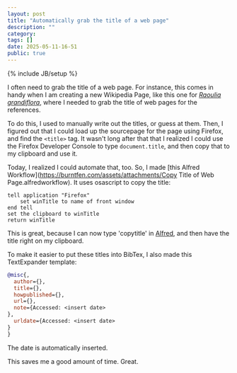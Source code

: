 ```yaml
---
layout: post
title: "Automatically grab the title of a web page"
description: ""
category: 
tags: []
date: 2025-05-11-16-51
public: true
---
```

{% include JB/setup %}

I often need to grab the title of a web page. For instance, this comes in handy when I am creating a new Wikipedia Page, like this one for [_Raoulia grandiflora_](https://en.wikipedia.org/wiki/Raoulia_grandiflora), where I needed to grab the title of web pages for the references.

To do this, I used to manually write out the titles, or guess at them. Then, I figured out that I could load up the sourcepage for the page using Firefox, and find the `<title>` tag. It wasn't long after that that I realized I could use the Firefox Developer Console to type `document.title`, and then copy that to my clipboard and use it.

Today, I realized I could automate that, too. So, I made [this Alfred Workflow](https://burntfen.com/assets/attachments/Copy Title of Web Page.alfredworkflow). It uses osascript to copy the title:

```
tell application "Firefox"
    set winTitle to name of front window
end tell
set the clipboard to winTitle
return winTitle
```

This is great, because I can now type 'copytitle' in [Alfred](https://www.alfredapp.com/), and then have the title right on my clipboard.

To make it easier to put these titles into BibTex, I also made this TextExpander template:

```bibtex
@misc{,
  author={},
  title={},
  howpublished={},
  url={},
  note={Accessed: <insert date>
},
  urldate={Accessed: <insert date>
}
}
```

The date is automatically inserted.

This saves me a good amount of time. Great.